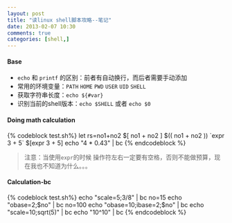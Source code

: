 ```yaml
---
layout: post
title: "读linux shell脚本攻略--笔记"
date: 2013-02-07 10:30
comments: true
categories: [shell,]
---
```

#### Base
+ `echo` 和 `printf` 的区别：前者有自动换行，而后者需要手动添加
+ 常用的环境变量：`PATH` `HOME` `PWD` `USER` `UID` `SHELL`
+ 获取字符串长度：`echo ${#var}`
+ 识别当前的shell版本：`echo $SHELL` 或者 `echo $0`

<!--more-->
#### Doing math calculation
{% codeblock test.sh%}
let rs=no1+no2
$[ no1 + no2 ]
$(( no1 + no2 ))
\`expr 3 + 5\`
$[expr 3 + 5]
echo "4 * 0.43" | bc
{% endcodeblock %}
> 注意：当使用`expr`的时候 操作符左右一定要有空格，否则不能做预算，现在我也不知道为什么。。。

#### Calculation-bc
{% codeblock test.sh%}
echo "scale=5;3/8" | bc
no=15
echo "obase=2;$no" | bc
no=100
echo "obase=10;ibase=2;$no" | bc
echo "scale=10;sqrt(5)" | bc
echo "10^10" | bc
{% endcodeblock %}
